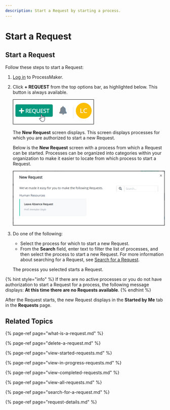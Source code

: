 ```yaml
---
description: Start a Request by starting a process.
---
```


# Start a Request

## Start a Request

Follow these steps to start a Request:

1. [Log in](../log-in.md#log-in) to ProcessMaker.
2. Click **+ REQUEST** from the top options bar, as highlighted below.  This button is always available.

   ![](../../.gitbook/assets/+-request-button-highlighted.png)

   The **New Request** screen displays. This screen displays processes for which you are authorized to start a new Request.

   Below is the **New Request** screen with a process from which a Request can be started. Processes can be organized into categories within your organization to make it easier to locate from which process to start a Request.  

   ![](../../.gitbook/assets/new-request-screen-requests.png)

3. Do one of the following:

   * Select the process for which to start a new Request.
   * From the **Search** field, enter text to filter the list of processes, and then select the process to start a new Request. For more information about searching for a Request, see [Search for a Request](search-for-a-request.md).

   The process you selected starts a Request.

{% hint style="info" %}
If there are no active processes or you do not have authorization to start a Request for a process, the following message displays: **At this time there are no Requests available**.
{% endhint %}

After the Request starts, the new Request displays in the **Started by Me** tab in the **Requests** page.

## Related Topics

{% page-ref page="what-is-a-request.md" %}

{% page-ref page="delete-a-request.md" %}

{% page-ref page="view-started-requests.md" %}

{% page-ref page="view-in-progress-requests.md" %}

{% page-ref page="view-completed-requests.md" %}

{% page-ref page="view-all-requests.md" %}

{% page-ref page="search-for-a-request.md" %}

{% page-ref page="request-details.md" %}

